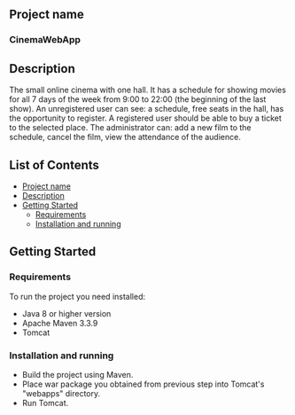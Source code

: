## Project name
### **CinemaWebApp**

## Description
The small online cinema with one hall. 
It has a schedule for showing movies for all 7 days of the week from 9:00 to 22:00 (the beginning of the last show).
An unregistered user can see: a schedule, free seats in the hall, has the opportunity to register.
A registered user should be able to buy a ticket to the selected place. 
The administrator can: add a new film to the schedule, cancel the film, view the attendance of the audience. 

## List of Contents
* [Project name](#project-name)
* [Description](#description)
* [Getting Started](#getting-started)
  * [Requirements](#requirements)
  * [Installation and running](#installation-and-running)

## Getting Started

### Requirements
To run the project you need installed: 
  * Java 8 or higher version 
  * Apache Maven 3.3.9
  * Tomcat
  
### Installation and running
* Build the project using Maven. 
* Place war package you obtained from previous step into Tomcat's "webapps" directory.
* Run Tomcat. 

 


